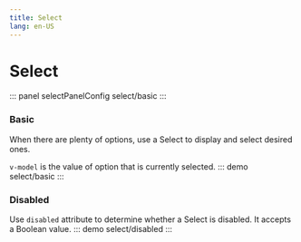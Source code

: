 ```yaml
---
title: Select
lang: en-US
---
```


<script setup>
import {selectPanelConfig} from '../../components/panel/config'
</script>

# Select
::: panel selectPanelConfig
select/basic
:::

### Basic
When there are plenty of options, use a Select to display and select desired ones.

`v-model` is the value of option that is currently selected.
::: demo
select/basic
:::


### Disabled
Use `disabled` attribute to determine whether a Select is disabled. It accepts a Boolean value.
::: demo
select/disabled
:::

